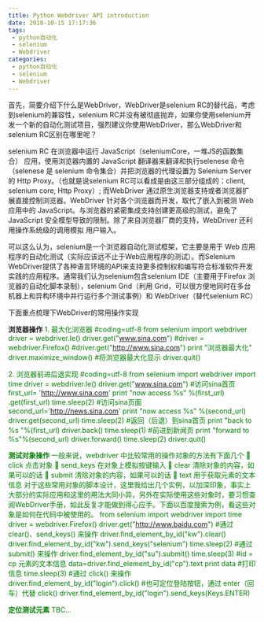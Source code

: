 ```yaml
---
title: Python Webdriver API introduction
date: 2018-10-15 17:17:36
tags:
 - python自动化
 - selenium
 - Webdriver
categories:
 - python自动化
 - selenium
 - Webdriver
---
```

首先，简要介绍下什么是WebDriver，WebDriver是selenium RC的替代品，考虑到selenium的兼容性，selenium RC并没有被彻底抛弃，如果你使用selenium开发一个新的自动化测试项目，强烈建议你使用WebDriver，那么WebDriver和selenium RC区别在哪里呢？

selenium RC 在浏览器中运行 JavaScript（seleniumCore，一堆JS的函数集合） 应用，使用浏览器内置的 JavaScript 翻译器来翻译和执行selenese 命令（selenese 是 selenium 命令集合）并把浏览器的代理设置为 Selenium Server 的
Http Proxy。（也就是说selenium RC可以看成是由这三部分组成的：client, selenium core, Http Proxy）; 而WebDriver 通过原生浏览器支持或者浏览器扩展直接控制浏览器。WebDriver 针对各个浏览器而开发，取代了嵌入到被测 Web 应用中的 JavaScript。与浏览器的紧密集成支持创建更高级的测试，避免了JavaScript 安全模型导致的限制。除了来自浏览器厂商的支持，WebDriver 还利用操作系统级的调用模拟
用户输入。

可以这么认为，selenium是一个浏览器自动化测试框架，它主要是用于 Web 应用程序的自动化测试（实际应该远不止于Web应用程序的测试）。而Selenium WebDriver提供了各种语言环境的API来支持更多控制权和编写符合标准软件开发实践的应用程序。通常我们认为selenium包含selenium IDE（主要用于Firefox 浏览器的自动化脚本录制），selenium Grid（利用 Grid，可以很方便地同时在多台机器上和异构环境中并行运行多个测试事例）和 WebDriver（替代selenium RC）

<!--MORE-->
下面重点梳理下WebDriver的常用操作实现

**浏览器操作**
<font color='green'>1. 最大化浏览器
#coding=utf-8
from selenium import webdriver
driver = webdriver.Ie()
driver.get("www.sina.com")
#driver = webdriver.Firefox()
#driver.get("http://www.sina.com")
print "浏览器最大化"
driver.maximize_window() #将浏览器最大化显示
driver.quit()

<font color='green'>2. 浏览器前进后退实现
#coding=utf-8
from selenium import webdriver
import time
driver = webdriver.Ie()
driver.get("www.sina.com")
#访问sina首页
first_url= 'http://www.sina.com'
print "now access %s" %(first_url)
.get(first_url)
time.sleep(2)
#访问sina页面
second_url='http://news.sina.com'
print "now access %s" %(second_url)
driver.get(second_url)
time.sleep(2)
#返回（后退）到sina首页
print "back to %s "%(first_url)
driver.back()
time.sleep(1)
#前进到新闻页
print "forward to %s"%(second_url)
driver.forward()
time.sleep(2)
driver.quit()

**测试对象操作**
一般来说，webdriver 中比较常用的操作对象的方法有下面几个
   click 点击对象
   send_keys 在对象上模拟按键输入
   clear 清除对象的内容，如果可以的话
   submit 清除对象的内容，如果可以的话
   text 用于获取元素的文本信息
对于这些常用对象的脚本设计，这里我给出几个实例，以加深印象，事实上大部分的实际应用和这里的用法大同小异，另外在实际使用这些对象时，要习惯查阅WebDriver手册，如此反复才能做到得心应手。下面以百度搜索为例，看这些对象是如何在代码中被使用的。
from selenium import webdriver
import time
driver = webdriver.Firefox()
driver.get("http://www.baidu.com")
#通过 clear()、send_keys() 来操作
driver.find_element_by_id("kw").clear()
driver.find_element_by_id("kw").send_keys("selenium")
time.sleep(2)
#通过 submit() 来操作
driver.find_element_by_id("su").submit()
time.sleep(3)
#id = cp 元素的文本信息
data=driver.find_element_by_id("cp").text
print data #打印信息
time.sleep(3)
#通过 click() 来操作
driver.find_element_by_id("login").click()
#也可定位登陆按钮，通过 enter（回车）代替 click()
driver.find_element_by_id("login").send_keys(Keys.ENTER)

**定位测试元素**
TBC...
